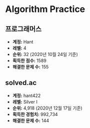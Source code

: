 # Algorithm Practice

## 프로그래머스

- **계정:** Hant
- **레벨:** 4
- **순위:** 32 (2020년 10월 24일 기준)
- **획득한 점수:** 1589
- **해결한 문제 수:** 155

## solved.ac

- **계정:** hant422
- **레벨:** Silver I
- **순위:** 4,918 (2020년 12월 17일 기준)
- **획득한 경험치:** 992,734
- **해결한 문제 수:** 144

